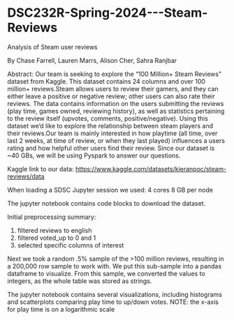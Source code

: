 # DSC232R-Spring-2024---Steam-Reviews
Analysis of Steam user reviews

By Chase Farrell, Lauren Marrs, Alison Cher, Sahra Ranjbar

Abstract:
Our team is seeking to explore the “100 Million+ Steam Reviews” dataset from Kaggle. This dataset contains 24 columns and over 100 million+ reviews.Steam allows users to review their gamers, and they can either leave a positive or negative review; other users can also rate their reviews. The data contains information on the users submitting the reviews (play time, games owned, reviewing history), as well as statistics pertaining to the review itself (upvotes, comments, positive/negative). Using this dataset we’d like to explore the relationship between steam players and their reviews.Our team is mainly interested in how playtime (all time, over last 2 weeks, at time of review, or when they last played) influences a users rating and how helpful other users find their review. Since our dataset is ~40 GBs, we will be using Pyspark to answer our questions. 

Kaggle link to our data:
https://www.kaggle.com/datasets/kieranpoc/steam-reviews/data 

When loading a SDSC Jupyter session we used:
4 cores
8 GB per node

The jupyter notebook contains code blocks to download the dataset.

Initial preprocessing summary:
1. filtered reviews to english
2. filtered voted_up to 0 and 1
3. selected specific columns of interest

Next we took a random .5% sample of the >100 million reviews, resulting in a 200,000 row sample to work with.
We put this sub-sample into a pandas dataframe to visualize.
From this sample, we converted the values to integers, as the whole table was stored as strings.

The jupyter notebook contains several visualizations, including histograms and scatterplots comparing play time to up/down votes.
NOTE: the x-axis for play time is on a logarithmic scale
